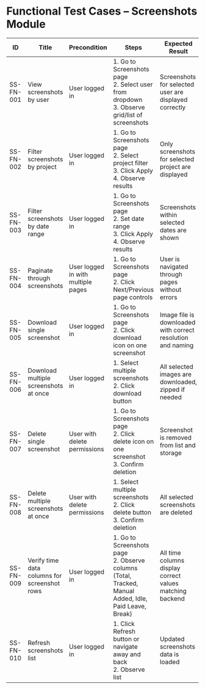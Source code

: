 # Functional Test Cases – Screenshots Module

| ID          | Title                                       | Precondition                        | Steps                                                         | Expected Result                           | Actual Result | Status |
|-------------|---------------------------------------------|-------------------------------------|---------------------------------------------------------------|-------------------------------------------|---------------|--------|
| SS-FN-001   | View screenshots by user                    | User logged in                      | 1. Go to Screenshots page <br> 2. Select user from dropdown <br> 3. Observe grid/list of screenshots | Screenshots for selected user are displayed correctly |               |        |
| SS-FN-002   | Filter screenshots by project               | User logged in                      | 1. Go to Screenshots page <br> 2. Select project filter <br> 3. Click Apply <br> 4. Observe results | Only screenshots for selected project are displayed |               |        |
| SS-FN-003   | Filter screenshots by date range            | User logged in                      | 1. Go to Screenshots page <br> 2. Set date range <br> 3. Click Apply <br> 4. Observe results | Screenshots within selected dates are shown |               |        |
| SS-FN-004   | Paginate through screenshots                | User logged in with multiple pages  | 1. Go to Screenshots page <br> 2. Click Next/Previous page controls | User is navigated through pages without errors |               |        |
| SS-FN-005   | Download single screenshot                  | User logged in                      | 1. Go to Screenshots page <br> 2. Click download icon on one screenshot | Image file is downloaded with correct resolution and naming |               |        |
| SS-FN-006   | Download multiple screenshots at once       | User logged in                      | 1. Select multiple screenshots <br> 2. Click download button | All selected images are downloaded, zipped if needed |               |        |
| SS-FN-007   | Delete single screenshot                    | User with delete permissions        | 1. Go to Screenshots page <br> 2. Click delete icon on one screenshot <br> 3. Confirm deletion | Screenshot is removed from list and storage |               |        |
| SS-FN-008   | Delete multiple screenshots at once         | User with delete permissions        | 1. Select multiple screenshots <br> 2. Click delete button <br> 3. Confirm deletion | All selected screenshots are deleted |               |        |
| SS-FN-009   | Verify time data columns for screenshot rows | User logged in                      | 1. Go to Screenshots page <br> 2. Observe columns (Total, Tracked, Manual Added, Idle, Paid Leave, Break) | All time columns display correct values matching backend |               |        |
| SS-FN-010   | Refresh screenshots list                    | User logged in                      | 1. Click Refresh button or navigate away and back <br> 2. Observe list | Updated screenshots data is loaded |               |        |